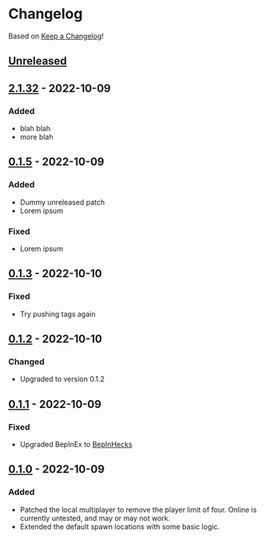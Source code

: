 # Changelog

Based on [Keep a Changelog](https://keepachangelog.com/en/1.0.0/)!

## [Unreleased]

## [2.1.32] - 2022-10-09

### Added

-   blah blah
-   more blah

## [0.1.5] - 2022-10-09

### Added

-   Dummy unreleased patch
-   Lorem ipsum

### Fixed

-   Lorem ipsum

## [0.1.3] - 2022-10-10

### Fixed

-   Try pushing tags again

## [0.1.2] - 2022-10-10

### Changed

-   Upgraded to version 0.1.2

## [0.1.1] - 2022-10-09

### Fixed

-   Upgraded BepInEx to [BepInHecks](https://github.com/cobwebsh/BepInEx)

## [0.1.0] - 2022-10-09

### Added

-   Patched the local multiplayer to remove the player limit of four. Online is currently untested, and may or may not work.
-   Extended the default spawn locations with some basic logic.

[Unreleased]: https://github.com/Senyksia/action-testing/compare/2.1.32...HEAD

[2.1.32]: https://github.com/Senyksia/action-testing/compare/0.1.5...2.1.32

[0.1.5]: https://github.com/Senyksia/action-testing/compare/0.1.3...0.1.5

[0.1.3]: https://github.com/Senyksia/InfiniteFriends/compare/v0.1.2...v0.1.3

[0.1.2]: https://github.com/Senyksia/InfiniteFriends/compare/v0.1.1...v0.1.2

[0.1.1]: https://github.com/Senyksia/InfiniteFriends/compare/v0.1.0...v0.1.1

[0.1.0]: https://github.com/Senyksia/InfiniteFriends/releases/tag/v0.1.0
